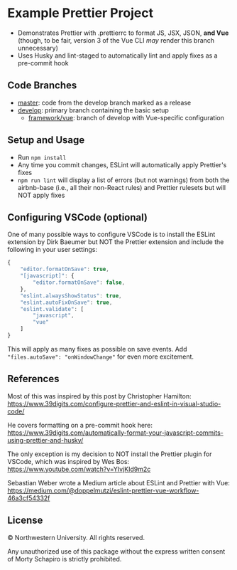 # Example Prettier Project

* Demonstrates Prettier with .prettierrc to format JS, JSX, JSON, **and Vue** (though, to be fair, version 3 of the Vue CLI _may_ render this branch unnecessary)
* Uses Husky and lint-staged to automatically lint and apply fixes as a pre-commit hook


## Code Branches

* [master](https://github.com/nullfame/hello-prettier/tree/master): code from the develop branch marked as a release
* [develop](https://github.com/nullfame/hello-prettier/tree/develop): primary branch containing the basic setup
  * [framework/vue](https://github.com/nullfame/hello-prettier/tree/framework/vue): branch of develop with Vue-specific configuration


## Setup and Usage

* Run `npm install`
* Any time you commit changes, ESLint will automatically apply Prettier's fixes
* `npm run lint` will display a list of errors (but not warnings) from both the airbnb-base (i.e., all their non-React rules) and Prettier rulesets but will NOT apply fixes


## Configuring VSCode (optional)

One of many possible ways to configure VSCode is to install the ESLint extension by Dirk Baeumer but NOT the Prettier extension and include the following in your user settings:

```javascript
{
    "editor.formatOnSave": true,
    "[javascript]": {
        "editor.formatOnSave": false,
    },
    "eslint.alwaysShowStatus": true,
    "eslint.autoFixOnSave": true,
    "eslint.validate": [
        "javascript",
        "vue"
    ]
}
```

This will apply as many fixes as possible on save events.  Add `"files.autoSave": "onWindowChange"` for even more excitement.


## References 

Most of this was inspired by this post by Christopher Hamilton:<br>
<https://www.39digits.com/configure-prettier-and-eslint-in-visual-studio-code/>

He covers formatting on a pre-commit hook here:<br>
<https://www.39digits.com/automatically-format-your-javascript-commits-using-prettier-and-husky/>

The only exception is my decision to NOT install the Prettier plugin for VSCode, which was inspired by Wes Bos:<br>
<https://www.youtube.com/watch?v=YIvjKId9m2c>

Sebastian Weber wrote a Medium article about ESLint and Prettier with Vue:<br>
<https://medium.com/@doppelmutzi/eslint-prettier-vue-workflow-46a3cf54332f>


## License

&copy; Northwestern University.  All rights reserved.

Any unauthorized use of this package 
without the express written consent of Morty Schapiro 
is strictly prohibited.
